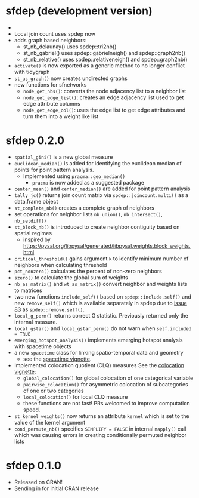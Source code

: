 # sfdep (development version)

- 
- Local join count uses spdep now
- adds graph based neighbors:
  - st_nb_delaunay() uses spdep::tri2nb()
  - st_nb_gabriel() uses spdep::gabrielneigh() and spdep::graph2nb()
  - st_nb_relative() uses spdep::relativeneigh() and spdep::graph2nb()
- `activate()` is now exported as a generic method to no longer conflict with tidygraph
- `st_as_graph()` now creates undirected graphs
- new functions for sfnetworks
  - `node_get_nbs()`: converts the node adjacency list to a neighbor list
  - `node_get_edge_list()`: creates an edge adjacency list used to get edge attribute columns
  - `node_get_edge_col()`: uses the edge list to get edge attributes and turn them into a weight like list

# sfdep 0.2.0

- `spatial_gini()` is a new global measure
- `euclidean_median()` is added for identifying the euclidean median of points for point pattern analysis. 
  - Implemented using `pracma::geo_median()`
    - `pracma` is now added as a suggested package
- `center_mean()` and `center_median()` are added for point pattern analysis
- `tally_jc()` returns join count matrix via `spdep::joincount.multi()` as a data.frame object
- `st_complete_nb()` creates a complete graph of neighbors 
- set operations for neighbor lists `nb_union()`, `nb_intersect()`, `nb_setdiff()`
- `st_block_nb()` is introduced to create neighbor contiguity based on spatial regimes
  - inspired by https://pysal.org/libpysal/generated/libpysal.weights.block_weights.html
- `critical_threshold()` gains argument `k` to identify minimum number of neighbors when calculating threshold
- `pct_nonzero()` calculates the percent of non-zero neighbors
- `szero()` to calculate the global sum of weights
- `nb_as_matrix()` and `wt_as_matrix()` convert neighbor and weights lists to matrices
- two new functions `include_self()` based on `spdep::include.self()` and new `remove_self()` which is available separately in spdep due to [issue 83](https://github.com/r-spatial/spdep/issues/83) as `spdep::remove.self()`. 
- `local_g_perm()` returns correct G statistic. Previously returned only the internal measure.  
- `local_gstar()` and `local_gstar_perm()` do not warn when `self.included = TRUE`
- `emerging_hotspot_analysis()` implements emerging hotspot analysis with spacetime objects
- a new `spacetime` class for linking spatio-temporal data and geometry
  - see the [spacetime vignette](https://sfdep.josiahparry.com/articles/spacetime-s3.html).
- Implemented colocation quotient (CLQ) measures See the [colocation vignette](https://sfdep.josiahparry.com/articles/colocation-analysis.html):
  - `global_colocation()` for global colocation of one categorical variable
  - `pairwise_colocation()` for asymmetric colocation of subcategories of one or two categories
  - `local_colocation()` for local CLQ measure
  - these functions are not fast! PRs welcomed to improve computation speed.
- `st_kernel_weights()` now returns an attribute `kernel` which is set to the value of the kernel argument
- `cond_permute_nb()` specifies `SIMPLIFY = FALSE` in internal `mapply()` call which was causing errors in creating conditionally permuted neighbor lists

# sfdep 0.1.0

* Released on CRAN!
* Sending in for initial CRAN release
